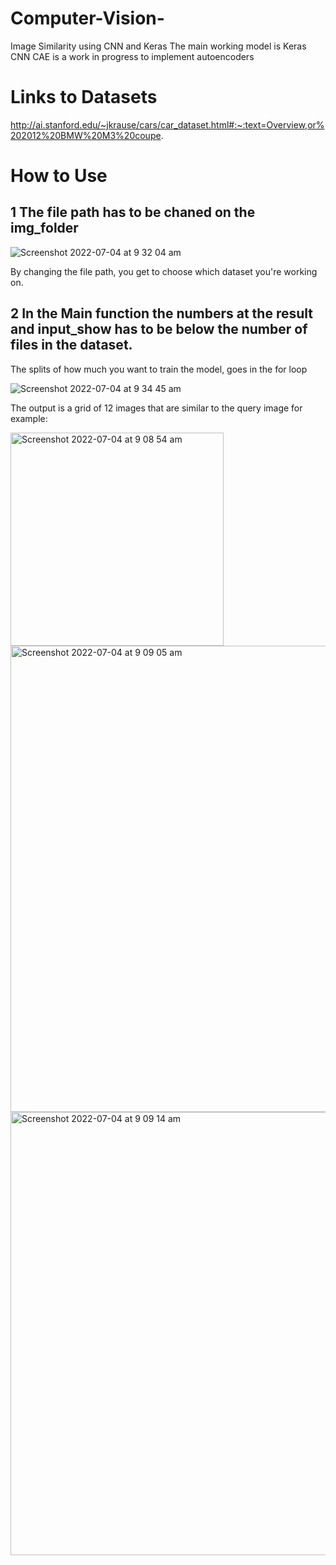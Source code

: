 # Computer-Vision-
Image Similarity using CNN and Keras
The main working model is Keras CNN 
CAE is a work in progress to implement autoencoders

# Links to Datasets

http://ai.stanford.edu/~jkrause/cars/car_dataset.html#:~:text=Overview,or%202012%20BMW%20M3%20coupe.


# How to Use

## 1 The file path has to be chaned on the img_folder 

![Screenshot 2022-07-04 at 9 32 04 am](https://user-images.githubusercontent.com/63056373/177115428-67bab09e-d2df-403b-b862-2b51effc5826.png)

By changing the file path, you get to choose which dataset you're working on. 

## 2 In the Main function the numbers at the result and input_show has to be below the number of files in the dataset.

The splits of how much you want to train the model, goes in the for loop

![Screenshot 2022-07-04 at 9 34 45 am](https://user-images.githubusercontent.com/63056373/177115980-dd1001f7-a49c-4b02-8e6e-63ccda5c21b6.png)

The output is a grid of 12 images that are similar to the query image for example:

<img width="341" alt="Screenshot 2022-07-04 at 9 08 54 am" src="https://user-images.githubusercontent.com/63056373/177116151-e8db7d27-e0fa-4ec5-aa9d-dc9587754421.png">

<img width="746" alt="Screenshot 2022-07-04 at 9 09 05 am" src="https://user-images.githubusercontent.com/63056373/177116171-0efe8b12-3290-489c-81ca-730150e1901a.png">

<img width="709" alt="Screenshot 2022-07-04 at 9 09 14 am" src="https://user-images.githubusercontent.com/63056373/177116181-fe9d528d-3aae-446f-b6c4-0d2407b5224f.png">
